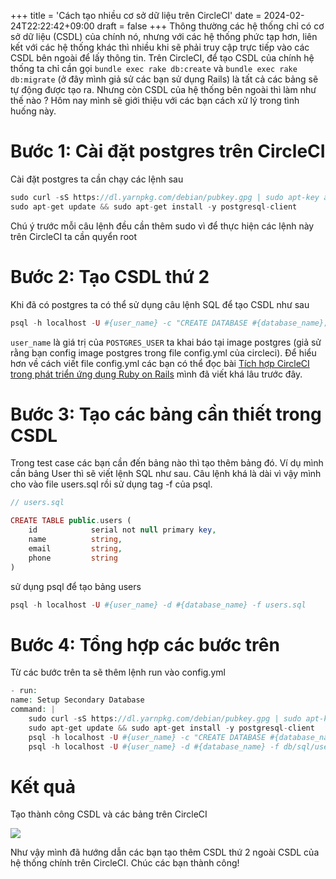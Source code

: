 +++
title = 'Cách tạo nhiều cơ sở dữ liệu trên CircleCI'
date = 2024-02-24T22:22:42+09:00
draft = false
+++
Thông thường các hệ thống  chỉ có cơ sở dữ liệu  (CSDL) của chính nó, nhưng với các hệ thống phức tạp hơn, liên kết với các hệ thống khác thì nhiều khi sẽ phải truy cập trực tiếp vào các CSDL bên ngoài để lấy thông tin. Trên CircleCI, để tạo CSDL của chính hệ thống ta chỉ cần gọi `bundle exec rake db:create` và `bundle exec rake db:migrate` (ở đây mình giả sử các bạn sử dụng Rails)  là tất cả các bảng sẽ tự động được tạo ra.  Nhưng còn CSDL của hệ thống bên ngoài thì làm như thế nào ? Hôm nay mình sẽ giới thiệu với các bạn cách xử lý trong tình huống này.

# Bước 1: Cài đặt postgres trên CircleCI
Cài đặt postgres ta cần chạy các lệnh sau

```php
sudo curl -sS https://dl.yarnpkg.com/debian/pubkey.gpg | sudo apt-key add -
sudo apt-get update && sudo apt-get install -y postgresql-client
```

Chú ý trước mỗi câu lệnh đều cần thêm sudo vì để thực hiện các lệnh này trên CircleCI ta cần quyển root 	

# Bước 2: Tạo CSDL thứ 2
Khi đã có postgres ta có thể sử dụng câu lệnh SQL để tạo CSDL như sau

```php
psql -h localhost -U #{user_name} -c "CREATE DATABASE #{database_name};" 
``` 

`user_name` là giá trị của  `POSTGRES_USER` ta khai báo tại image postgres (giả sử rằng bạn config image postgres trong file config.yml của circleci). Để hiểu hơn về cách viết file config.yml các bạn có thể đọc bài [Tích hợp CircleCI trong phát triển ứng dụng Ruby on Rails](https://nddblog.com/posts/tich-hop-circleci-trong-phat-trien-ung-dung-ruby-on-rails) mình đã viết khá lâu trước đây.

# Bước 3: Tạo các bảng cần thiết trong CSDL
Trong test case các bạn cần đến bảng nào thì tạo thêm bảng đó. Ví dụ mình cần bảng User thì sẽ viết lệnh SQL như sau.  Câu lệnh khá là dài vì vậy mình cho vào file users.sql rồi sử dụng tag -f của psql.

 ```php
 // users.sql
 
 CREATE TABLE public.users (
	 id            serial not null primary key,
	 name          string,
	 email         string,
	 phone         string
 )
 ```
 
 sử dụng psql để tạo bảng users
 
 ```php
 psql -h localhost -U #{user_name} -d #{database_name} -f users.sql
 ```
 
 # Bước 4: Tổng hợp các bước trên
 Từ các bước trên ta sẽ thêm lệnh run vào config.yml
 
```php
- run:
name: Setup Secondary Database
command: |
	sudo curl -sS https://dl.yarnpkg.com/debian/pubkey.gpg | sudo apt-key add -
	sudo apt-get update && sudo apt-get install -y postgresql-client
	psql -h localhost -U #{user_name} -c "CREATE DATABASE #{database_name};"
	psql -h localhost -U #{user_name} -d #{database_name} -f db/sql/users.sql
```

# Kết quả
Tạo thành công CSDL và các bảng trên CircleCI 

 ![](https://nddblog-prod.s3.amazonaws.com/uploads/image_file/image/26/Screen_Shot_2020-04-23_at_0.08.55.png)

Như vậy mình đã hướng dẫn các bạn tạo thêm CSDL thứ 2 ngoài CSDL của hệ thống chính trên CircleCI. Chúc các bạn thành công!
